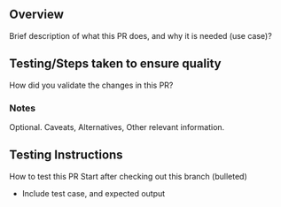 ## Overview

Brief description of what this PR does, and why it is needed (use case)?

## Testing/Steps taken to ensure quality

How did you validate the changes in this PR?

### Notes

Optional. Caveats, Alternatives, Other relevant information.

## Testing Instructions

 How to test this PR Start after checking out this branch (bulleted)
 * Include test case, and expected output

